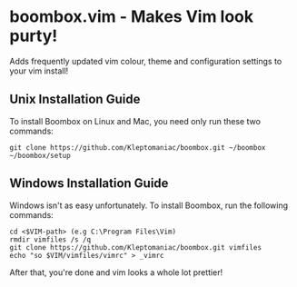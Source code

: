 # boombox.vim - Makes Vim look purty!
Adds frequently updated vim colour, theme and configuration settings to your vim install!

## Unix Installation Guide
To install Boombox on Linux and Mac, you need only run these two commands:

```
git clone https://github.com/Kleptomaniac/boombox.git ~/boombox
~/boombox/setup
```

## Windows Installation Guide
Windows isn't as easy unfortunately. To install Boombox, run the following commands:

```
cd <$VIM-path> (e.g C:\Program Files\Vim)
rmdir vimfiles /s /q
git clone https://github.com/Kleptomaniac/boombox.git vimfiles
echo "so $VIM/vimfiles/vimrc" > _vimrc
```

After that, you're done and vim looks a whole lot prettier!
